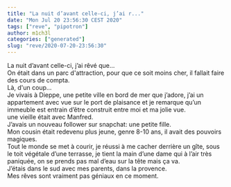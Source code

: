 ```yaml
---
title: "La nuit d’avant celle-ci, j’ai r..."
date: "Mon Jul 20 23:56:30 CEST 2020"
tags: ["reve", "pipotron"]
author: m1ch3l
categories: ["generated"]
slug: "reve/2020-07-20-23:56:30"
---
```


La nuit d’avant celle-ci, j’ai rêvé que...<br>
On était dans un parc d'attraction, pour que ce soit moins cher, il fallait faire des cours de compta.<br>
Là, d'un coup...<br>
Je vivais à Dieppe, une petite ville en bord de mer que j’adore, j’ai un appartement avec vue sur le port de plaisance et je remarque qu’un immeuble est entrain d’être construit entre moi et ma jolie vue.<br>
une vieille était avec Manfred.<br>
J’avais un nouveau follower sur snapchat: une petite fille.<br>
Mon cousin était redevenu plus jeune, genre 8-10 ans, il avait des pouvoirs magiques.<br>
Tout le monde se met à courir, je réussi à me cacher derrière un gîte, sous le toit végétale d’une terrasse, je tient la main d’une dame qui à l’air très paniquée, on se prends pas mal d’eau sur la tête mais ça va.<br>
J’étais dans le sud avec mes parents, dans la provence.<br>
Mes rêves sont vraiment pas géniaux en ce moment.<br>

